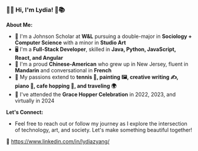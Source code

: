 ### 🏡🌿 Hi, I'm Lydia! 🌷📚

**About Me:**
- 📜 I'm a Johnson Scholar at **W&L** pursuing a double-major in **Sociology + Computer Science** with a minor in **Studio Art**
- 🖥️ I'm a **Full-Stack Developer**, skilled in **Java, Python, JavaScript, React, and Angular**
- 🌉 I'm a proud **Chinese-American** who grew up in New Jersey, fluent in **Mandarin** and conversational in **French**
- 🎨 My passions extend to **tennis 🎾, painting 🖼️, creative writing ✍️, piano 🎹, cafe hopping 🍵, and traveling 🌍**
- 🎀 I've attended the **Grace Hopper Celebration** in 2022, 2023, and virtually in 2024

**Let's Connect:**
- Feel free to reach out or follow my journey as I explore the intersection of technology, art, and society. Let's make something beautiful together!

🔗 https://www.linkedin.com/in/lydiazyang/
